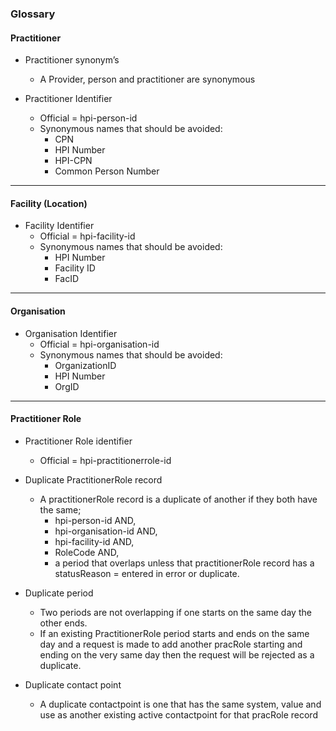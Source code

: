 

### Glossary

#### Practitioner

* Practitioner synonym’s
  * A Provider, person and practitioner are synonymous

* Practitioner Identifier
  * Official = hpi-person-id
  * Synonymous names that should be avoided:
    * CPN
    * HPI Number
    * HPI-CPN
    * Common Person Number

---

#### Facility (Location)

* Facility Identifier
  * Official = hpi-facility-id
  * Synonymous names that should be avoided:
    * HPI Number
    * Facility ID
    * FacID

---

#### Organisation
* Organisation Identifier
  * Official = hpi-organisation-id
  * Synonymous names that should be avoided:
    * OrganizationID
    * HPI Number
    * OrgID

---

#### Practitioner Role
* Practitioner Role identifier
  * Official = hpi-practitionerrole-id

* Duplicate PractitionerRole record
  * A practitionerRole record is a duplicate of another if they both have the same;
    * hpi-person-id AND,
    * hpi-organisation-id AND,
    * hpi-facility-id AND,
    * RoleCode AND,
    * a period that overlaps unless that practitionerRole record has a statusReason = entered in error or duplicate.

* Duplicate period
  * Two periods are not overlapping if one starts on the same day the other ends.
  * If an existing PractitionerRole period starts and ends on the same day and a request is made to add another pracRole starting and ending on the very same day then the request will be rejected as a duplicate.

* Duplicate contact point
  * A duplicate contactpoint is one that has the same system, value and use as another existing active contactpoint for that pracRole record
